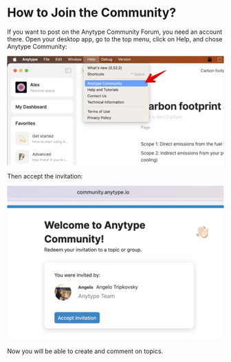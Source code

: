 # How to Join the Community?

If you want to post on the Anytype Community Forum, you need an account there. Open your desktop app, go to the top menu, click on Help, and chose Anytype Community:&#x20;

![](<../../.gitbook/assets/Join Anytype Community on desktop (1).jpg>)

Then accept the invitation:

![](<../../.gitbook/assets/Join community - last step.jpg>)

Now you will be able to create and comment on topics.&#x20;

